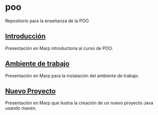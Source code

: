 # poo
Repositorio para la enseñanza de la POO

## [Introducción](./00%20-%20Introducción/)

Presentación en Marp introductoria al curso de POO.

## [Ambiente de trabajo](01%20-%20Ambiente%20de%20trabajo/)

Presentación en Marp para la instalación del ambiente de trabajo.

## [Nuevo Proyecto](02%20-%20Nuevo%20proyecto/)

Presentación en Marp que ilustra la creación de un nuevo proyecto Java usando maven.
